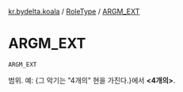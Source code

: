 [kr.bydelta.koala](../index.md) / [RoleType](index.md) / [ARGM_EXT](./-a-r-g-m_-e-x-t.md)

# ARGM_EXT

`ARGM_EXT`

범위. 예: {그 악기는 "4개의" 현을 가진다.}에서 **&lt;4개의&gt;**.

